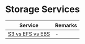 # Storage Services

| Service                             | Remarks |
|-------------------------------------|---------|
| [S3 vs EFS vs EBS](S3vsEFSvsEBS.md) | -       |
